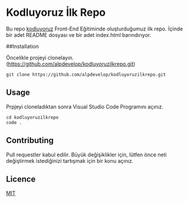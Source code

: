 # Kodluyoruz İlk Repo

Bu repo [kodluyoruz](https://kodluyoruz.org) Front-End Eğitiminde oluşturduğumuz ilk repo. İçinde bir adet README dosyası ve bir adet index.html barındırıyor.

##Installation

Öncelikle projeyi clonelayın.(https://github.com/alpdevelop/kodluyoruzilkrepo.git)

```
git clone https://github.com/alpdevelop/kodluyoruzilkrepo.git
```
## Usage

Prpjeyi cloneladıktan sonra Visual Studio Code Programını açınız.

```
cd kodluyoruzilkrepo
code .
```
## Contributing

Pull requestler kabul edilir. Büyük değişiklikler için, lütfen önce neti değiştirmek istediğinizi tartışmak için bir konu açınız.

## Licence 

[MIT](asdasdsdad)
